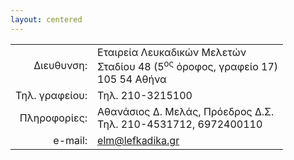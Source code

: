 ```yaml
---
layout: centered
---
```


|                              |                        |
| ---------------------------: | :----------------------|
| Διευθυνση: | Εταιρεία Λευκαδικών Μελετών<br>Σταδίου 48 \(5<sup>ος</sup> όροφος, γραφείο 17\)<br>105 54 Αθήνα|
| Τηλ. γραφείου: | Τηλ. 210-3215100| 
| Πληροφορίες: | Αθανάσιος Δ. Μελάς, Πρόεδρος Δ.Σ.<br>Τηλ. 210-4531712, 6972400110|
| e-mail: |  <elm@lefkadika.gr>|